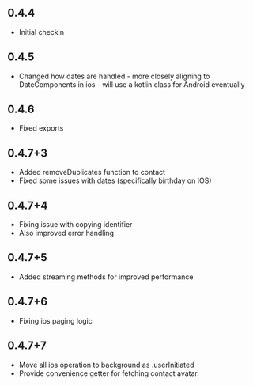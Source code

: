 ## 0.4.4

* Initial checkin

## 0.4.5 

* Changed how dates are handled - more closely aligning to DateComponents in ios - will use a kotlin class
for Android eventually

## 0.4.6
 
* Fixed exports

## 0.4.7+3

* Added removeDuplicates function to contact
* Fixed some issues with dates (specifically birthday on IOS)

## 0.4.7+4

* Fixing issue with copying identifier
* Also improved error handling

## 0.4.7+5

* Added streaming methods for improved performance

## 0.4.7+6

* Fixing ios paging logic

## 0.4.7+7

* Move all ios operation to background as .userInitiated
* Provide convenience getter for fetching contact avatar.